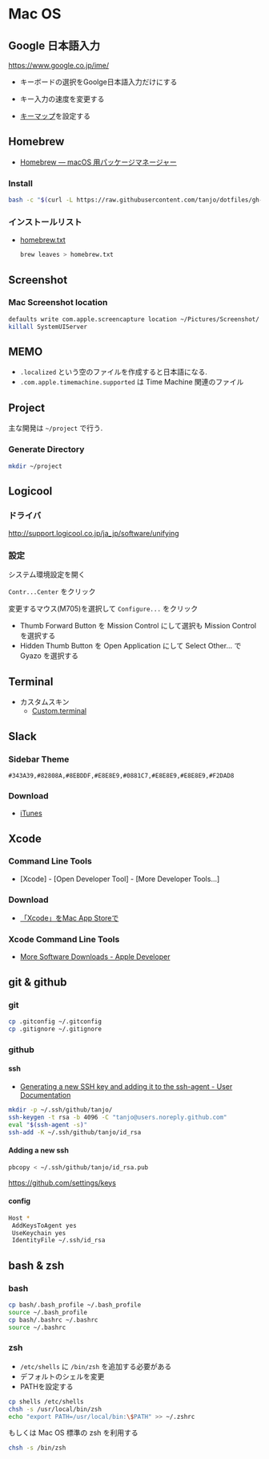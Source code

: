 # Mac OS

## Google 日本語入力

<https://www.google.co.jp/ime/>

- キーボードの選択をGoolge日本語入力だけにする
- キー入力の速度を変更する

- [キーマップ](./googleime/keymap.txt)を設定する

## Homebrew

- [Homebrew — macOS 用パッケージマネージャー](http://brew.sh/index_ja.html)

### Install

```sh
bash -c "$(curl -L https://raw.githubusercontent.com/tanjo/dotfiles/gh-pages/homebrew/install)"
```

### インストールリスト
- [homebrew.txt](homebrew.txt)

  ```sh
  brew leaves > homebrew.txt
  ```

## Screenshot

### Mac Screenshot location

```sh
defaults write com.apple.screencapture location ~/Pictures/Screenshot/
killall SystemUIServer
```

## MEMO

- `.localized` という空のファイルを作成すると日本語になる.
- `.com.apple.timemachine.supported` は Time Machine 関連のファイル

## Project

主な開発は `~/project` で行う.

### Generate Directory

```sh
mkdir ~/project
```

## Logicool

### ドライバ

http://support.logicool.co.jp/ja_jp/software/unifying

### 設定

システム環境設定を開く

`Contr...Center` をクリック

変更するマウス(M705)を選択して `Configure...` をクリック

- Thumb Forward Button を Mission Control にして選択も Mission Control を選択する
- Hidden Thumb Button を Open Application にして Select Other... で Gyazo を選択する

## Terminal

- カスタムスキン
  - [Custom.terminal](Custom.terminal)

## Slack

### Sidebar Theme

```
#343A39,#82808A,#8EBDDF,#E8E8E9,#0881C7,#E8E8E9,#E8E8E9,#F2DAD8
```

### Download

- [iTunes](https://itunes.apple.com/jp/app/slack/id803453959?mt=12)

## Xcode

### Command Line Tools

- [Xcode] - [Open Developer Tool] - [More Developer Tools...]

### Download

- [‎「Xcode」をMac App Storeで](https://itunes.apple.com/jp/app/xcode/id497799835?mt=12)

### Xcode Command Line Tools

- [More Software Downloads - Apple Developer](https://developer.apple.com/download/more/?=for%20Xcode)

## git & github

### git

```sh
cp .gitconfig ~/.gitconfig
cp .gitignore ~/.gitignore
```

### github

#### ssh

- [Generating a new SSH key and adding it to the ssh\-agent \- User Documentation](https://help.github.com/articles/generating-a-new-ssh-key-and-adding-it-to-the-ssh-agent/)

```sh
mkdir -p ~/.ssh/github/tanjo/
ssh-keygen -t rsa -b 4096 -C "tanjo@users.noreply.github.com"
eval "$(ssh-agent -s)"
ssh-add -K ~/.ssh/github/tanjo/id_rsa
```

#### Adding a new ssh

```sh
pbcopy < ~/.ssh/github/tanjo/id_rsa.pub
```

https://github.com/settings/keys


#### config

```sh
Host *
 AddKeysToAgent yes
 UseKeychain yes
 IdentityFile ~/.ssh/id_rsa
```

## bash & zsh

### bash

```sh
cp bash/.bash_profile ~/.bash_profile
source ~/.bash_profile
cp bash/.bashrc ~/.bashrc
source ~/.bashrc
```
### zsh

- `/etc/shells` に `/bin/zsh` を追加する必要がある
- デフォルトのシェルを変更
- PATHを設定する

```sh
cp shells /etc/shells
chsh -s /usr/local/bin/zsh
echo "export PATH=/usr/local/bin:\$PATH" >> ~/.zshrc
```

もしくは Mac OS 標準の zsh を利用する

```sh
chsh -s /bin/zsh
```
